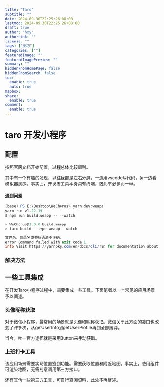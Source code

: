 ```yaml
---
title: "Taro"
subtitle: ""
date: 2024-09-30T22:25:26+08:00
lastmod: 2024-09-30T22:25:26+08:00
draft: true
author: "hxy"
authorLink: ""
license: ""
tags: ["技巧"]
categories: [""]
featuredImage: ""
featuredImagePreview: ""
summary: ""
hiddenFromHomePage: false
hiddenFromSearch: false
toc:
  enable: true
  auto: true
mapbox:
share:
  enable: true
comment:
  enable: true
---
```


# taro 开发小程序

## 配置

按照官网文档开始配置，过程总体比较顺利。

其中有一个有趣的发现，以往我都是左右分屏，一边用vscode写代码，另一边看模拟器展示。事实上，开发者工具本身具有终端，因此不必多此一举。


#### 遇到问题
```powershell
(base) PS E:\Desktop\WeChorus> yarn dev:weapp
yarn run v1.22.19
$ npm run build:weapp -- --watch

> WeChorus@1.0.0 build:weapp
> taro build --type weapp --watch

文件名、目录名或卷标语法不正确。
error Command failed with exit code 1.
info Visit https://yarnpkg.com/en/docs/cli/run for documentation about this command.
```

### 解决方法



## 一些工具集成

在开发Taro小程序过程中，需要集成一些工具。下面笔者以一个常见的应用场景予以阐述。

### 头像昵称获取

对于微信小程序，最常用的场景就是头像和昵称获取。微信关于此方面的接口也改变了许多次，从getUserInfo到getUserProfile再到全部废弃。

当今，唯一官方途径就是采用Button来手动获取。

### 上班打卡工具

该应用场景需要实现位置签到功能。需要获取位置和附近地图。事实上，使用<Map>组件可渲染地图，无需刻意调用第三方接口。



还有其他一些第三方工具，可自行查阅资料，此处不再赘述。
